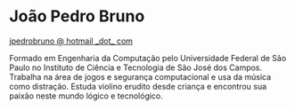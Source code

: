 
<h1 class="mb-0">
    João Pedro
    <span class="text-primary">Bruno</span>
</h1>
<div class="subheading mb-5">
    <a href="mailto:jpedrobruno @ hotmail _dot_ com">jpedrobruno @ hotmail _dot_ com</a>
</div>
<p class="lead mb-5">Formado em Engenharia da Computação pelo Universidade Federal de São Paulo no Instituto de Ciência e Tecnologia de São José dos Campos. Trabalha na área de jogos e segurança computacional e usa da música como distração. Estuda violino erudito desde criança e encontrou sua paixão neste mundo lógico e tecnológico.</p>
<div class="social-icons">
    <a class="social-icon" href="https://www.linkedin.com/in/jo%C3%A3o-pedro-ballerini-bruno-858772137/"><i class="fab fa-linkedin-in"></i></a>
    <a class="social-icon" href="https://github.com/reyhammer"><i class="fab fa-github"></i></a>
</div>

<br>
